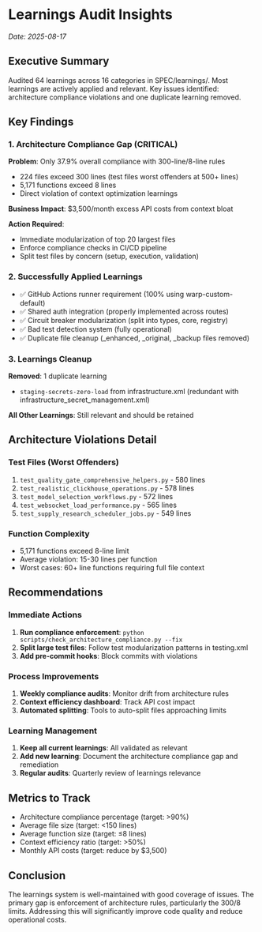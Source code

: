 # Learnings Audit Insights
*Date: 2025-08-17*

## Executive Summary
Audited 64 learnings across 16 categories in SPEC/learnings/. Most learnings are actively applied and relevant. Key issues identified: architecture compliance violations and one duplicate learning removed.

## Key Findings

### 1. Architecture Compliance Gap (CRITICAL)
**Problem**: Only 37.9% overall compliance with 300-line/8-line rules
- 224 files exceed 300 lines (test files worst offenders at 500+ lines)
- 5,171 functions exceed 8 lines
- Direct violation of context optimization learnings

**Business Impact**: $3,500/month excess API costs from context bloat

**Action Required**:
- Immediate modularization of top 20 largest files
- Enforce compliance checks in CI/CD pipeline
- Split test files by concern (setup, execution, validation)

### 2. Successfully Applied Learnings
- ✅ GitHub Actions runner requirement (100% using warp-custom-default)
- ✅ Shared auth integration (properly implemented across routes)
- ✅ Circuit breaker modularization (split into types, core, registry)
- ✅ Bad test detection system (fully operational)
- ✅ Duplicate file cleanup (_enhanced, _original, _backup files removed)

### 3. Learnings Cleanup
**Removed**: 1 duplicate learning
- `staging-secrets-zero-load` from infrastructure.xml (redundant with infrastructure_secret_management.xml)

**All Other Learnings**: Still relevant and should be retained

## Architecture Violations Detail

### Test Files (Worst Offenders)
1. `test_quality_gate_comprehensive_helpers.py` - 580 lines
2. `test_realistic_clickhouse_operations.py` - 578 lines  
3. `test_model_selection_workflows.py` - 572 lines
4. `test_websocket_load_performance.py` - 565 lines
5. `test_supply_research_scheduler_jobs.py` - 549 lines

### Function Complexity
- 5,171 functions exceed 8-line limit
- Average violation: 15-30 lines per function
- Worst cases: 60+ line functions requiring full file context

## Recommendations

### Immediate Actions
1. **Run compliance enforcement**: `python scripts/check_architecture_compliance.py --fix`
2. **Split large test files**: Follow test modularization patterns in testing.xml
3. **Add pre-commit hooks**: Block commits with violations

### Process Improvements
1. **Weekly compliance audits**: Monitor drift from architecture rules
2. **Context efficiency dashboard**: Track API cost impact
3. **Automated splitting**: Tools to auto-split files approaching limits

### Learning Management
1. **Keep all current learnings**: All validated as relevant
2. **Add new learning**: Document the architecture compliance gap and remediation
3. **Regular audits**: Quarterly review of learnings relevance

## Metrics to Track
- Architecture compliance percentage (target: >90%)
- Average file size (target: <150 lines)
- Average function size (target: ≤8 lines)
- Context efficiency ratio (target: >50%)
- Monthly API costs (target: reduce by $3,500)

## Conclusion
The learnings system is well-maintained with good coverage of issues. The primary gap is enforcement of architecture rules, particularly the 300/8 limits. Addressing this will significantly improve code quality and reduce operational costs.